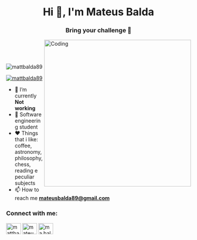 <h1 align="center">Hi 👋, I'm Mateus Balda</h1>
<h3 align="center">Bring your challenge 🤠 </h3>
<img align="right" alt="Coding" width="400" src="https://github.com/matt-balda/matt-balda/assets/94808306/62e2b229-deea-4c72-b2c2-d1de95a67cf6">
<br>
<br>
<br>
<p align="left"> <img src="https://komarev.com/ghpvc/?username=mattbalda89&label=Profile%20views&color=0e75b6&style=flat" alt="mattbalda89" /> </p>

<p align="left"> <a href="https://twitter.com/mattbalda89" target="blank"><img src="https://img.shields.io/twitter/follow/mattbalda89?logo=twitter&style=for-the-badge" alt="mattbalda89" /></a> </p>

- 🔭 I’m currently **Not working**
- 📕 Software engineering student
- ❤️ Things that i like: coffee, astronomy, philosophy, chess, reading e peculiar subjects
- 📫 How to reach me **mateusbalda89@gmail.com**

<h3 align="left">Connect with me:</h3>
<p align="left">
<a href="https://twitter.com/mattbalda89" target="blank"><img align="center" src="https://raw.githubusercontent.com/rahuldkjain/github-profile-readme-generator/master/src/images/icons/Social/twitter.svg" alt="mattbalda89" height="30" width="40" /></a>
<a href="https://linkedin.com/in/mateus-balda-0b2127150" target="blank"><img align="center" src="https://raw.githubusercontent.com/rahuldkjain/github-profile-readme-generator/master/src/images/icons/Social/linked-in-alt.svg" alt="mateus-balda-0b2127150" height="30" width="40" /></a>
<a href="https://discord.gg/ma.balda" target="blank"><img align="center" src="https://raw.githubusercontent.com/rahuldkjain/github-profile-readme-generator/master/src/images/icons/Social/discord.svg" alt="ma.balda" height="30" width="40" /></a>
</p>

